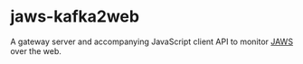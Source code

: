 # jaws-kafka2web
A gateway server and accompanying JavaScript client API to monitor [JAWS](https://github.com/JeffersonLab/jaws) over the web.


